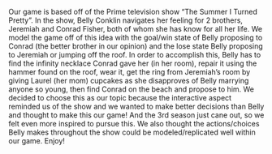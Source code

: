 Our game is based off of the Prime television show “The Summer I Turned Pretty”. In the show, Belly Conklin navigates her feeling for 2 brothers, Jeremiah and Conrad Fisher, both of whom she has know for all her life. We model the game off of this idea with the goal/win state of Belly proposing to Conrad (the better brother in our opinion) and the lose state Belly proposing to Jeremiah or jumping off the roof. In order to accomplish this, Belly has to find the infinity necklace Conrad gave her (in her room), repair it using the hammer found on the roof, wear it, get the ring from Jeremiah’s room by giving Laurel (her mom) cupcakes as she disapproves of Belly marrying anyone so young, then find Conrad on the beach and propose to him. 
We decided to choose this as our topic because the interactive aspect reminded us of the show and we wanted to make better decisions than Belly and thought to make this our game! And the 3rd season just cane out, so we felt even more inspired to pursue this. We also thought the actions/choices Belly makes throughout the show could be modeled/replicated well within our game. Enjoy!
